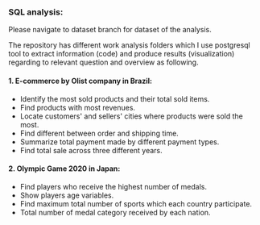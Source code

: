 ### SQL analysis:
Please navigate to dataset branch for dataset of the analysis.

The repository has different work analysis folders which I use postgresql tool to extract information (code) and produce results (visualization) regarding to relevant question and overview as following.
#### 1. E-commerce by Olist company in Brazil:
- Identify the most sold products and their total sold items.
- Find products with most revenues.
- Locate customers' and sellers' cities where products were sold the most.
- Find different between order and shipping time.
- Summarize total payment made by different payment types.
- Find total sale across three different years.
#### 2. Olympic Game 2020 in Japan:
- Find players who receive the highest number of medals.
- Show players age variables.
- Find maximum total number of sports which each country participate.
- Total number of medal category received by each nation.

